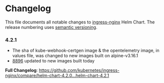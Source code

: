 # Changelog

This file documents all notable changes to [ingress-nginx](https://github.com/kubernetes/ingress-nginx) Helm Chart. The release numbering uses [semantic versioning](http://semver.org).

### 4.2.1

* The sha of kube-webhook-certgen image & the opentelemetry image, in values file, was changed to new images built on alpine-v3.16.1
* [8896](https://github.com/kubernetes/ingress-nginx/pull/8896) updated to new images built today

**Full Changelog**: https://github.com/kubernetes/ingress-nginx/compare/helm-chart-4.2.0...helm-chart-4.2.1
